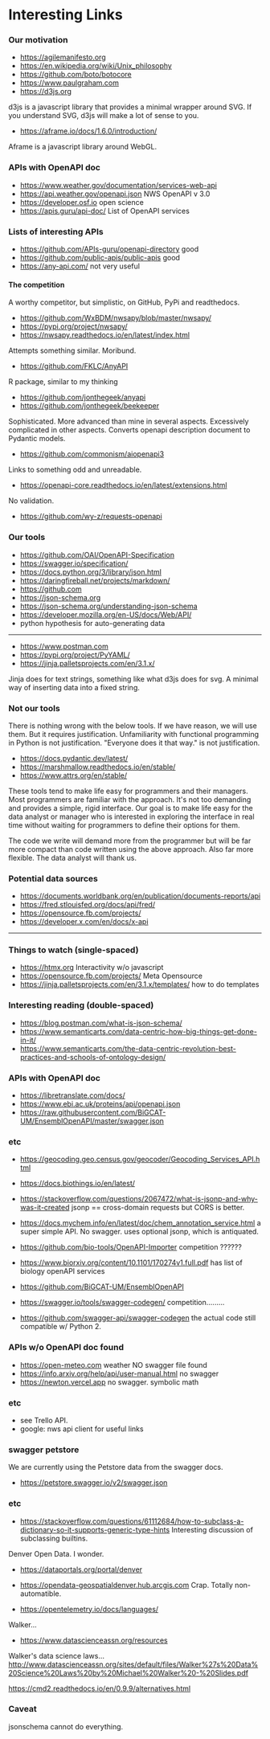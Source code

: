 # Interesting Links


### Our motivation

- https://agilemanifesto.org
- https://en.wikipedia.org/wiki/Unix_philosophy
- https://github.com/boto/botocore
- https://www.paulgraham.com
- https://d3js.org

d3js is a javascript library that provides a minimal wrapper around SVG.  If you
understand SVG, d3js will make a lot of sense to you.

- https://aframe.io/docs/1.6.0/introduction/

Aframe is a javascript library around WebGL.


### APIs with OpenAPI doc

- https://www.weather.gov/documentation/services-web-api
- https://api.weather.gov/openapi.json NWS   OpenAPI v 3.0
- https://developer.osf.io  open science
- https://apis.guru/api-doc/    List of OpenAPI services

### Lists of interesting APIs

- https://github.com/APIs-guru/openapi-directory   good
- https://github.com/public-apis/public-apis       good
- https://any-api.com/      not very useful

#### The competition

A worthy competitor, but simplistic,  on GitHub, PyPi and readthedocs.
- https://github.com/WxBDM/nwsapy/blob/master/nwsapy/
- https://pypi.org/project/nwsapy/
- https://nwsapy.readthedocs.io/en/latest/index.html

Attempts something similar.  Moribund.
- https://github.com/FKLC/AnyAPI

R package, similar to my thinking
- https://github.com/jonthegeek/anyapi
- https://github.com/jonthegeek/beekeeper

Sophisticated.  More advanced than mine in several aspects.
Excessively complicated in other aspects.
Converts openapi description document to Pydantic models.
- https://github.com/commonism/aiopenapi3


Links to something odd and unreadable.
- https://openapi-core.readthedocs.io/en/latest/extensions.html

No validation.
- https://github.com/wy-z/requests-openapi


### Our tools

- https://github.com/OAI/OpenAPI-Specification
- https://swagger.io/specification/
- https://docs.python.org/3/library/json.html
- https://daringfireball.net/projects/markdown/
- https://github.com
- https://json-schema.org
- https://json-schema.org/understanding-json-schema
- https://developer.mozilla.org/en-US/docs/Web/API/
- python hypothesis for auto-generating data

-----------------------------

- https://www.postman.com
- https://pypi.org/project/PyYAML/
- https://jinja.palletsprojects.com/en/3.1.x/

Jinja does for text strings, something like what d3js does for svg.  A minimal
way of inserting data into a fixed string.

### Not our tools

There is nothing wrong with the below tools.  If we have reason, we will use
them.  But it requires justification.  Unfamiliarity with functional programming
in Python is not justification.  "Everyone does it that way." is not
justification.

- https://docs.pydantic.dev/latest/
- https://marshmallow.readthedocs.io/en/stable/
- https://www.attrs.org/en/stable/

These tools tend to make life easy for programmers and their managers.  Most
programmers are familiar with the approach.  It's not too demanding and provides
a simple, rigid interface.  Our goal is to make life easy for the data analyst
or manager who is interested in exploring the interface in real time without
waiting for programmers to define their options for them.

The code we write will demand more from the programmer but will be far more
compact than code written using the above approach.  Also far more flexible.
The data analyst will thank us.


### Potential data sources

- https://documents.worldbank.org/en/publication/documents-reports/api
- https://fred.stlouisfed.org/docs/api/fred/
- https://opensource.fb.com/projects/
- https://developer.x.com/en/docs/x-api

-----------

### Things to watch  (single-spaced)

- https://htmx.org  Interactivity w/o javascript
- https://opensource.fb.com/projects/ Meta Opensource
- https://jinja.palletsprojects.com/en/3.1.x/templates/
   how to do templates

### Interesting reading  (double-spaced)
- https://blog.postman.com/what-is-json-schema/
- https://www.semanticarts.com/data-centric-how-big-things-get-done-in-it/
- https://www.semanticarts.com/the-data-centric-revolution-best-practices-and-schools-of-ontology-design/


### APIs with OpenAPI doc

- https://libretranslate.com/docs/
- https://www.ebi.ac.uk/proteins/api/openapi.json
- https://raw.githubusercontent.com/BiGCAT-UM/EnsemblOpenAPI/master/swagger.json


### etc

- https://geocoding.geo.census.gov/geocoder/Geocoding_Services_API.html
- https://docs.biothings.io/en/latest/
- https://stackoverflow.com/questions/2067472/what-is-jsonp-and-why-was-it-created
  jsonp == cross-domain requests
  but CORS is better.
- https://docs.mychem.info/en/latest/doc/chem_annotation_service.html
  a super simple API.  No swagger.
  uses optional jsonp, which is antiquated.

- https://github.com/bio-tools/OpenAPI-Importer     competition ??????
- https://www.biorxiv.org/content/10.1101/170274v1.full.pdf
    has list of biology openAPI services
- https://github.com/BiGCAT-UM/EnsemblOpenAPI
- https://swagger.io/tools/swagger-codegen/  competition.........
- https://github.com/swagger-api/swagger-codegen  the actual code
  still compatible w/ Python 2.


### APIs w/o OpenAPI doc found

- https://open-meteo.com  weather    NO swagger file found
- https://info.arxiv.org/help/api/user-manual.html  no swagger
- https://newton.vercel.app   no swagger.   symbolic math

### etc

- see Trello API.
- google:  nws api client       for useful links


### swagger petstore

We are currently using the Petstore data from the swagger docs.

- https://petstore.swagger.io/v2/swagger.json

### etc

- https://stackoverflow.com/questions/61112684/how-to-subclass-a-dictionary-so-it-supports-generic-type-hints
  Interesting discussion of subclassing builtins.

Denver Open Data.   I wonder.
- https://dataportals.org/portal/denver
- https://opendata-geospatialdenver.hub.arcgis.com
Crap.  Totally non-automatible.

- https://opentelemetry.io/docs/languages/

Walker...
- https://www.datascienceassn.org/resources

Walker's data science laws...
http://www.datascienceassn.org/sites/default/files/Walker%27s%20Data%20Science%20Laws%20by%20Michael%20Walker%20-%20Slides.pdf


https://cmd2.readthedocs.io/en/0.9.9/alternatives.html

### Caveat

jsonschema cannot do everything.


